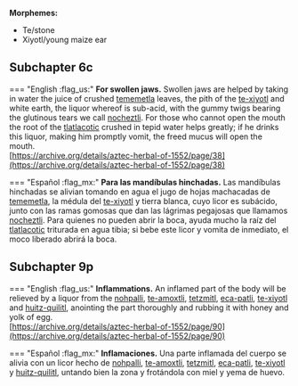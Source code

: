 
**Morphemes:**

- Te/stone
- Xiyotl/young maize ear

## Subchapter 6c  

=== "English :flag_us:"
    **For swollen jaws.** Swollen jaws are helped by taking in water the juice of crushed [tememetla](Te-memetla.md) leaves, the pith of the [te-xiyotl](Te-xiyotl.md) and white earth, the liquor whereof is sub-acid, with the gummy twigs bearing the glutinous tears we call [nocheztli](Nocheztli.md). For those who cannot open the mouth the root of the [tlatlacotic](Tlatlacotic.md) crushed in tepid water helps greatly; if he drinks this liquor, making him promptly vomit, the freed mucus will open the mouth.  
    [https://archive.org/details/aztec-herbal-of-1552/page/38](https://archive.org/details/aztec-herbal-of-1552/page/38)  


=== "Español :flag_mx:"
    **Para las mandíbulas hinchadas.** Las mandíbulas hinchadas se alivian tomando en agua el jugo de hojas machacadas de [tememetla](Te-memetla.md), la médula del [te-xiyotl](Te-xiyotl.md) y tierra blanca, cuyo licor es subácido, junto con las ramas gomosas que dan las lágrimas pegajosas que llamamos [nocheztli](Nocheztli.md). Para quienes no pueden abrir la boca, ayuda mucho la raíz del [tlatlacotic](Tlatlacotic.md) triturada en agua tibia; si bebe este licor y vomita de inmediato, el moco liberado abrirá la boca.  

## Subchapter 9p  

=== "English :flag_us:"
    **Inflammations.** An inflamed part of the body will be relieved by a liquor from the [nohpalli](Nopalli.md), [te-amoxtli](Te-amoxtli.md), [tetzmitl](Tetzmitl.md), [eca-patli](Eca-patli.md), [te-xiyotl](Te-xiyotl.md) and [huitz-quilitl](Huitz-quilitl.md), anointing the part thoroughly and rubbing it with honey and yolk of egg.  
    [https://archive.org/details/aztec-herbal-of-1552/page/90](https://archive.org/details/aztec-herbal-of-1552/page/90)  


=== "Español :flag_mx:"
    **Inflamaciones.** Una parte inflamada del cuerpo se alivia con un licor hecho de [nohpalli](Nopalli.md), [te-amoxtli](Te-amoxtli.md), [tetzmitl](Tetzmitl.md), [eca-patli](Eca-patli.md), [te-xiyotl](Te-xiyotl.md) y [huitz-quilitl](Huitz-quilitl.md), untando bien la zona y frotándola con miel y yema de huevo.  

